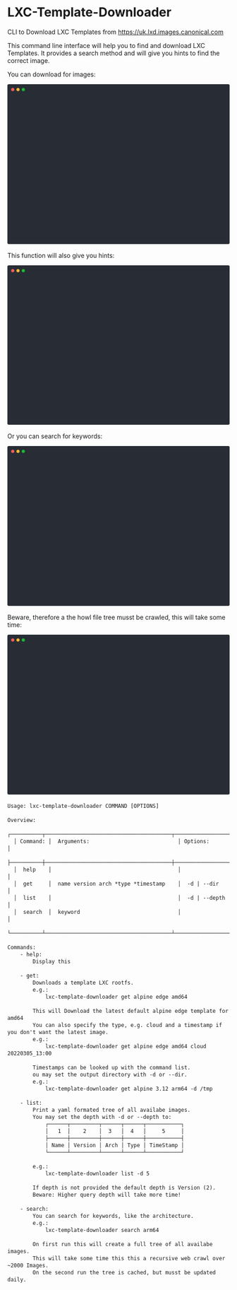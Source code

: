 # LXC-Template-Downloader
CLI to Download LXC Templates from https://uk.lxd.images.canonical.com

This command line interface will help you to find and download LXC Templates.
It provides a search method and will give you hints to find the correct image.

You can download for images:

![get images](examples/get.svg)

This function will also give you hints:

![get images display hints](examples/get-hints.svg)

Or you can search for keywords:

![search for images](examples/search.svg)

Beware, therefore a the howl file tree musst be crawled, this will take some time:

![search for images first run](examples/search-first-run.svg)


```
Usage: lxc-template-downloader COMMAND [OPTIONS]

Overview:
  ┌──────────┬────────────────────────────────────────┬─────────────────┐
  │ Command: │  Arguments:                            │ Options:        │
  ├──────────┼────────────────────────────────────────┼─────────────────┤
  │  help    │                                        │                 │
  │  get     │  name version arch *type *timestamp    │  -d | --dir     │
  │  list    │                                        │  -d | --depth   │
  │  search  │  keyword                               │                 │
  └──────────┴────────────────────────────────────────┴─────────────────┘

Commands:
    - help:
        Display this

    - get:
        Downloads a template LXC rootfs.
        e.g.:
            lxc-template-downloader get alpine edge amd64
        
        This will Download the latest default alpine edge template for amd64
        You can also specify the type, e.g. cloud and a timestamp if you don't want the latest image.
        e.g.:
            lxc-template-downloader get alpine edge amd64 cloud 20220305_13:00
        
        Timestamps can be looked up with the command list.
        ou may set the output directory with -d or --dir.
        e.g.:
            lxc-template-downloader get alpine 3.12 arm64 -d /tmp

    - list:
        Print a yaml formated tree of all availabe images. 
        You may set the depth with -d or --depth to:
            ┌──────┬─────────┬──────┬──────┬───────────┐
            │   1  │    2    │  3   │  4   │     5     │
            ├──────┼─────────┼──────┼──────┼───────────┤
            │ Name │ Version │ Arch │ Type │ TimeStamp │
            └──────┴─────────┴──────┴──────┴───────────┘
        
        e.g.:
            lxc-template-downloader list -d 5
        
        If depth is not provided the default depth is Version (2).
        Beware: Higher query depth will take more time!

    - search:
        You can search for keywords, like the architecture.
        e.g.:
            lxc-template-downloader search arm64
        
        On first run this will create a full tree of all availabe images.
        This will take some time this this a recursive web crawl over ~2000 Images.
        On the second run the tree is cached, but musst be updated daily.
```